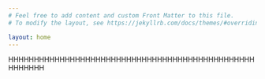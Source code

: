 ```yaml
---
# Feel free to add content and custom Front Matter to this file.
# To modify the layout, see https://jekyllrb.com/docs/themes/#overriding-theme-defaults

layout: home
---
```



HHHHHHHHHHHHHHHHHHHHHHHHHHHHHHHHHHHHHHHHHHHHHHHHHHHHHHH
